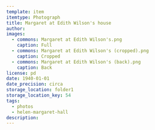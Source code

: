```yaml
---
template: item
itemtype: Photograph
title: Margaret at Edith Wilson's house
author: 
images:
  - commons: Margaret at Edith Wilson's.png
    caption: Full
  - commons: Margaret at Edith Wilson's (cropped).png
    caption: Cropped
  - commons: Margaret at Edith Wilson's (back).png
    caption: Back
license: pd
date: 1940-01-01
date_precision: circa
storage_location: folder1
storage_location_key: 54
tags:
  - photos
  - helen-margaret-hall
description: 
---
```

